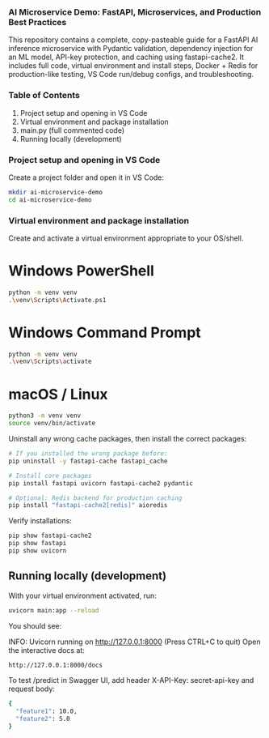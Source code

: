 ### AI Microservice Demo: FastAPI, Microservices, and Production Best Practices

This repository contains a complete, copy-pasteable guide for a FastAPI AI inference microservice with Pydantic validation, dependency injection for an ML model, API-key protection, and caching using fastapi-cache2. It includes full code, virtual environment and install steps, Docker + Redis for production-like testing, VS Code run/debug configs, and troubleshooting.

### Table of Contents

1.  Project setup and opening in VS Code
2.  Virtual environment and package installation
3.  main.py (full commented code)
4.  Running locally (development)

### Project setup and opening in VS Code

Create a project folder and open it in VS Code:

```bash
mkdir ai-microservice-demo
cd ai-microservice-demo
```

### Virtual environment and package installation
Create and activate a virtual environment appropriate to your OS/shell.

# Windows PowerShell

```bash
python -m venv venv
.\venv\Scripts\Activate.ps1
```


# Windows Command Prompt
```bash
python -m venv venv 
.\venv\Scripts\activate
```


# macOS / Linux
```bash
python3 -m venv venv
source venv/bin/activate
```

Uninstall any wrong cache packages, then install the correct packages:


```bash
# If you installed the wrong package before:
pip uninstall -y fastapi-cache fastapi_cache

# Install core packages
pip install fastapi uvicorn fastapi-cache2 pydantic

# Optional: Redis backend for production caching
pip install "fastapi-cache2[redis]" aioredis
```

Verify installations:

```bash
pip show fastapi-cache2
pip show fastapi
pip show uvicorn
```

## Running locally (development)

With your virtual environment activated, run:

```bash
uvicorn main:app --reload
```

You should see:

INFO: Uvicorn running on http://127.0.0.1:8000 (Press CTRL+C to quit)
Open the interactive docs at:

```bash
http://127.0.0.1:8000/docs
```


To test /predict in Swagger UI, add header X-API-Key: secret-api-key and request body:

```bash
{
  "feature1": 10.0,
  "feature2": 5.0
}
```

